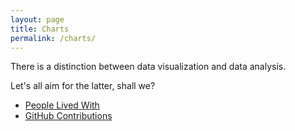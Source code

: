 ```yaml
---
layout: page
title: Charts
permalink: /charts/
---
```


There is a distinction between data visualization and data analysis.

Let's all aim for the latter, shall we?

- [People Lived With](/charts/people-lived-with)
- [GitHub Contributions](/charts/github-repos)
